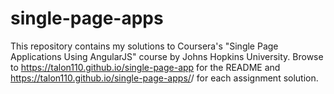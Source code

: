 # single-page-apps

This repository contains my solutions to Coursera's "Single Page Applications Using AngularJS" course by Johns Hopkins University. Browse to https://talon110.github.io/single-page-app for the README and https://talon110.github.io/single-page-apps/<solution>/ for each assignment solution.